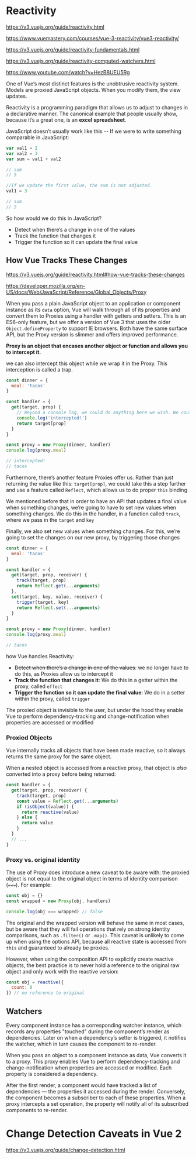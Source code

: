# Reactivity

https://v3.vuejs.org/guide/reactivity.html

https://www.vuemastery.com/courses/vue-3-reactivity/vue3-reactivity/

https://v3.vuejs.org/guide/reactivity-fundamentals.html

https://v3.vuejs.org/guide/reactivity-computed-watchers.html

https://www.youtube.com/watch?v=HezB8UEU5Rg

One of Vue’s most distinct features is the unobtrusive reactivity system. Models are proxied JavaScript objects. When you modify them, the view updates.

Reactivity is a programming paradigm that allows us to adjust to changes in a declarative manner. The canonical example that people usually show, because it’s a great one, is an **excel spreadsheet**.

JavaScript doesn’t usually work like this -- If we were to write something comparable in JavaScript:

```js
var val1 = 2
var val2 = 3
var sum = val1 + val2

// sum
// 5

//If we update the first value, the sum is not adjusted.
val1 = 3

// sum
// 5
```

So how would we do this in JavaScript?

- Detect when there’s a change in one of the values
- Track the function that changes it
- Trigger the function so it can update the final value

## How Vue Tracks These Changes

https://v3.vuejs.org/guide/reactivity.html#how-vue-tracks-these-changes

https://developer.mozilla.org/en-US/docs/Web/JavaScript/Reference/Global_Objects/Proxy

When you pass a plain JavaScript object to an application or component instance as its `data` option, Vue will walk through all of its properties and convert them to Proxies using a handler with getters and setters. This is an ES6-only feature, but we offer a version of Vue 3 that uses the older `Object.defineProperty` to support IE browsers. Both have the same surface API, but the Proxy version is slimmer and offers improved performance.

**Proxy is an object that encases another object or function and allows you to intercept it.**

we can also intercept this object while we wrap it in the Proxy. This interception is called a trap.

```js
const dinner = {
  meal: 'tacos'
}

const handler = {
  get(target, prop) {
    // Beyond a console log, we could do anything here we wish. We could even not return the real value if we wanted to.
    console.log('intercepted!')
    return target[prop]
  }
}

const proxy = new Proxy(dinner, handler)
console.log(proxy.meal)

// intercepted!
// tacos
```

Furthermore, there’s another feature Proxies offer us. Rather than just returning the value like this: `target[prop]`, we could take this a step further and use a feature called `Reflect`, which allows us to do proper `this` binding

We mentioned before that in order to have an API that updates a final value when something changes, we’re going to have to set new values when something changes. We do this in the handler, in a function called `track`, where we pass in the `target` and `key`

Finally, we also set new values when something changes. For this, we’re going to set the changes on our new proxy, by triggering those changes

```js
const dinner = {
  meal: 'tacos'
}

const handler = {
  get(target, prop, receiver) {
    track(target, prop)
    return Reflect.get(...arguments)
  },
  set(target, key, value, receiver) {
    trigger(target, key)
    return Reflect.set(...arguments)
  }
}

const proxy = new Proxy(dinner, handler)
console.log(proxy.meal)

// tacos
```

how Vue handles Reactivity:

- ~~Detect when there’s a change in one of the values~~: we no longer have to do this, as Proxies allow us to intercept it
- **Track the function that changes it**: We do this in a getter within the proxy, called `effect`
- **Trigger the function so it can update the final value**: We do in a setter within the proxy, called `trigger`

The proxied object is invisible to the user, but under the hood they enable Vue to perform dependency-tracking and change-notification when properties are accessed or modified

### Proxied Objects

Vue internally tracks all objects that have been made reactive, so it always returns the same proxy for the same object.

When a nested object is accessed from a reactive proxy, that object is *also* converted into a proxy before being returned:

```js
const handler = {
  get(target, prop, receiver) {
    track(target, prop)
    const value = Reflect.get(...arguments)
    if (isObject(value)) {
      return reactive(value)
    } else {
      return value
    }
  }
  // ...
}
```

### Proxy vs. original identity

The use of Proxy does introduce a new caveat to be aware with: the proxied object is not equal to the original object in terms of identity comparison (`===`). For example:

```js
const obj = {}
const wrapped = new Proxy(obj, handlers)

console.log(obj === wrapped) // false
```

The original and the wrapped version will behave the same in most cases, but be aware that they will fail operations that rely on strong identity comparisons, such as `.filter()` or `.map()`. This caveat is unlikely to come up when using the options API, because all reactive state is accessed from `this` and guaranteed to already be proxies.

However, when using the composition API to explicitly create reactive objects, the best practice is to never hold a reference to the original raw object and only work with the reactive version:

```js
const obj = reactive({
  count: 0
}) // no reference to original
```

## Watchers

Every component instance has a corresponding watcher instance, which records any properties "touched" during the component’s render as dependencies. Later on when a dependency’s setter is triggered, it notifies the watcher, which in turn causes the component to re-render.

When you pass an object to a component instance as data, Vue converts it to a proxy. This proxy enables Vue to perform dependency-tracking and change-notification when properties are accessed or modified. Each property is considered a dependency.

After the first render, a component would have tracked a list of dependencies — the properties it accessed during the render. Conversely, the component becomes a subscriber to each of these properties. When a proxy intercepts a set operation, the property will notify all of its subscribed components to re-render.

# Change Detection Caveats in Vue 2

https://v3.vuejs.org/guide/change-detection.html